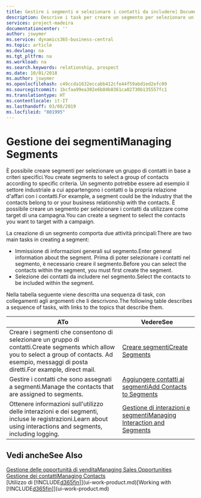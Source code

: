 ```yaml
---
title: Gestire i segmenti e selezionare i contatti da includere| Documenti Microsoft
description: Descrive i task per creare un segmento per selezionare un gruppo di contatti in base a criteri specifici, ad esempio, contatti in un settore specifico a cui si desidera rivolgersi.
services: project-madeira
documentationcenter: ''
author: jswymer
ms.service: dynamics365-business-central
ms.topic: article
ms.devlang: na
ms.tgt_pltfrm: na
ms.workload: na
ms.search.keywords: relationship, prospect
ms.date: 10/01/2018
ms.author: jswymer
ms.openlocfilehash: c49ccda1632eccabb412cfe44f59abd1ed2efc09
ms.sourcegitcommit: 1bcfaa99ea302e6b84b8361ca02730b135557fc1
ms.translationtype: HT
ms.contentlocale: it-IT
ms.lasthandoff: 03/08/2019
ms.locfileid: "801995"
---
```

# <a name="managing-segments"></a><span data-ttu-id="ae5f6-103">Gestione dei segmenti</span><span class="sxs-lookup"><span data-stu-id="ae5f6-103">Managing Segments</span></span>
<span data-ttu-id="ae5f6-104">È possibile creare segmenti per selezionare un gruppo di contatti in base a criteri specifici.</span><span class="sxs-lookup"><span data-stu-id="ae5f6-104">You create segments to select a group of contacts according to specific criteria.</span></span> <span data-ttu-id="ae5f6-105">Un segmento potrebbe essere ad esempio il settore industriale a cui appartengono i contatti o la propria relazione d'affari con i contatti.</span><span class="sxs-lookup"><span data-stu-id="ae5f6-105">For example, a segment could be the industry that the contacts belong to or your business relationship with the contacts.</span></span> <span data-ttu-id="ae5f6-106">È possibile creare un segmento per selezionare i contatti da utilizzare come target di una campagna.</span><span class="sxs-lookup"><span data-stu-id="ae5f6-106">You can create a segment to select the contacts you want to target with a campaign.</span></span>

<span data-ttu-id="ae5f6-107">La creazione di un segmento comporta due attività principali:</span><span class="sxs-lookup"><span data-stu-id="ae5f6-107">There are two main tasks in creating a segment:</span></span>

* <span data-ttu-id="ae5f6-108">Immissione di informazioni generali sul segmento.</span><span class="sxs-lookup"><span data-stu-id="ae5f6-108">Enter general information about the segment.</span></span> <span data-ttu-id="ae5f6-109">Prima di poter selezionare i contatti nel segmento, è necessario creare il segmento.</span><span class="sxs-lookup"><span data-stu-id="ae5f6-109">Before you can select the contacts within the segment, you must first create the segment.</span></span>
* <span data-ttu-id="ae5f6-110">Selezione dei contatti da includere nel segmento.</span><span class="sxs-lookup"><span data-stu-id="ae5f6-110">Select the contacts to be included within the segment.</span></span>

<span data-ttu-id="ae5f6-111">Nella tabella seguente viene descritta una sequenza di task, con collegamenti agli argomenti che li descrivono.</span><span class="sxs-lookup"><span data-stu-id="ae5f6-111">The following table describes a sequence of tasks, with links to the topics that describe them.</span></span> 

| <span data-ttu-id="ae5f6-112">A</span><span class="sxs-lookup"><span data-stu-id="ae5f6-112">To</span></span> | <span data-ttu-id="ae5f6-113">Vedere</span><span class="sxs-lookup"><span data-stu-id="ae5f6-113">See</span></span> |
| --- | --- |
| <span data-ttu-id="ae5f6-114">Creare i segmenti che consentono di selezionare un gruppo di contatti.</span><span class="sxs-lookup"><span data-stu-id="ae5f6-114">Create segments which allow you to select a group of contacts.</span></span> <span data-ttu-id="ae5f6-115">Ad esempio, messaggi di posta diretti.</span><span class="sxs-lookup"><span data-stu-id="ae5f6-115">For example, direct mail.</span></span> |[<span data-ttu-id="ae5f6-116">Creare segmenti</span><span class="sxs-lookup"><span data-stu-id="ae5f6-116">Create Segments</span></span>](marketing-how-create-segment.md) |
| <span data-ttu-id="ae5f6-117">Gestire i contatti che sono assegnati a segmenti.</span><span class="sxs-lookup"><span data-stu-id="ae5f6-117">Manage the contacts that are assigned to segments.</span></span> |[<span data-ttu-id="ae5f6-118">Aggiungere contatti ai segmenti</span><span class="sxs-lookup"><span data-stu-id="ae5f6-118">Add Contacts to Segments</span></span>](marketing-add-contact-segment.md) |
| <span data-ttu-id="ae5f6-119">Ottenere informazioni sull'utilizzo delle interazioni e dei segmenti, incluse le registrazioni.</span><span class="sxs-lookup"><span data-stu-id="ae5f6-119">Learn about using interactions and segments, including logging.</span></span> |[<span data-ttu-id="ae5f6-120">Gestione di interazioni e segmenti</span><span class="sxs-lookup"><span data-stu-id="ae5f6-120">Managing Interaction and Segments</span></span>](marketing-interaction-segments.md) |

## <a name="see-also"></a><span data-ttu-id="ae5f6-121">Vedi anche</span><span class="sxs-lookup"><span data-stu-id="ae5f6-121">See Also</span></span>
[<span data-ttu-id="ae5f6-122">Gestione delle opportunità di vendita</span><span class="sxs-lookup"><span data-stu-id="ae5f6-122">Managing Sales Opportunities</span></span>](marketing-manage-sales-opportunities.md)  
[<span data-ttu-id="ae5f6-123">Gestione dei contatti</span><span class="sxs-lookup"><span data-stu-id="ae5f6-123">Managing Contacts</span></span>](marketing-contacts.md)  
<span data-ttu-id="ae5f6-124">[Utilizzo di [!INCLUDE[d365fin](includes/d365fin_md.md)]](ui-work-product.md)</span><span class="sxs-lookup"><span data-stu-id="ae5f6-124">[Working with [!INCLUDE[d365fin](includes/d365fin_md.md)]](ui-work-product.md)</span></span>
